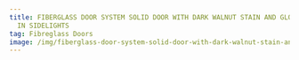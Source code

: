 ```yaml
---
title: FIBERGLASS DOOR SYSTEM SOLID DOOR WITH DARK WALNUT STAIN AND GLORIA GLASS
  IN SIDELIGHTS
tag: Fibreglass Doors
image: /img/fiberglass-door-system-solid-door-with-dark-walnut-stain-and-gloria-glass-in-sidelights-e1501595982397.jpg
---
```

